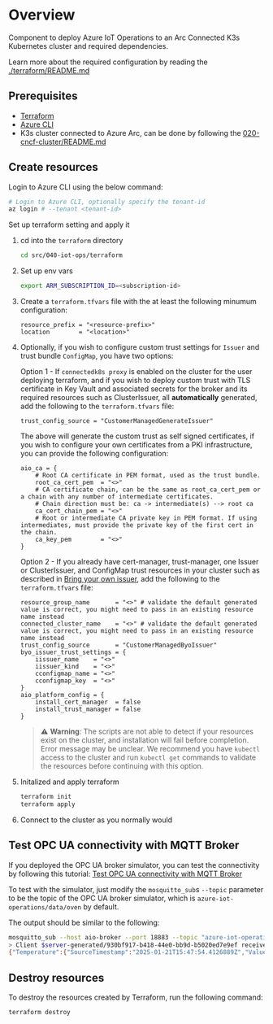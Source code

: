 # Overview

Component to deploy Azure IoT Operations to an Arc Connected K3s Kubernetes cluster and required dependencies.

Learn more about the required configuration by reading the [./terraform/README.md](./terraform/README.md)

## Prerequisites

- [Terraform](https://developer.hashicorp.com/terraform/install)
- [Azure CLI](https://docs.microsoft.com/en-us/cli/azure/install-azure-cli)
- K3s cluster connected to Azure Arc, can be done by following the [020-cncf-cluster/README.md](../020-cncf-cluster/README.md)

## Create resources

Login to Azure CLI using the below command:

```bash
# Login to Azure CLI, optionally specify the tenant-id
az login # --tenant <tenant-id>
```

Set up terraform setting and apply it

1. cd into the `terraform` directory

    ```sh
    cd src/040-iot-ops/terraform
    ```

2. Set up env vars

    ```sh
    export ARM_SUBSCRIPTION_ID=<subscription-id>
    ```

3. Create a `terraform.tfvars` file with the at least the following minumum configuration:

    ```hcl
    resource_prefix = "<resource-prefix>"
    location        = "<location>"
    ```

4. Optionally, if you wish to configure custom trust settings for `Issuer` and trust bundle `ConfigMap`, you have two options:

    Option 1 - If `connectedk8s proxy` is enabled on the cluster for the user deploying terraform, and if you wish to deploy custom trust with TLS certificate in Key Vault and associated secrets for the broker and its required resources such as ClusterIssuer, all __automatically__ generated, add the following to the `terraform.tfvars` file:

    ```hcl
    trust_config_source = "CustomerManagedGenerateIssuer"
    ```

    The above will generate the custom trust as self signed certificates, if you wish to configure your own certificates from a PKI infrastructure, you can provide the following configuration:

    ```hcl
    aio_ca = {
        # Root CA certificate in PEM format, used as the trust bundle.
        root_ca_cert_pem  = "<>"
        # CA certificate chain, can be the same as root_ca_cert_pem or a chain with any number of intermediate certificates.
        # Chain direction must be: ca -> intermediate(s) --> root ca
        ca_cert_chain_pem = "<>"
        # Root or intermediate CA private key in PEM format. If using intermediates, must provide the private key of the first cert in the chain.
        ca_key_pem        = "<>"
    }
    ```

   Option 2 - If you already have cert-manager, trust-manager, one Issuer or ClusterIssuer, and ConfigMap trust resources in your cluster such as described in [Bring your own issuer](https://learn.microsoft.com/azure/iot-operations/secure-iot-ops/concept-default-root-ca#bring-your-own-issuer), add the following to the `terraform.tfvars` file:

    ```hcl
    resource_group_name       = "<>" # validate the default generated value is correct, you might need to pass in an existing resource name instead
    connected_cluster_name    = "<>" # validate the default generated value is correct, you might need to pass in an existing resource name instead
    trust_config_source       = "CustomerManagedByoIssuer"
    byo_issuer_trust_settings = {
        iissuer_name    = "<>"
        iissuer_kind    = "<>"
        cconfigmap_name = "<>"
        cconfigmap_key  = "<>"
    }
    aio_platform_config = {
        install_cert_manager  = false
        install_trust_manager = false
    }
    ```

    > ⚠️ __Warning__: The scripts are not able to detect if your resources exist on the cluster, and installation will fail before completion. Error message may be unclear.
    > We recommend you have `kubectl` access to the cluster and run `kubectl get` commands to validate the resources before continuing with this option.

5. Initalized and apply terraform

    ```sh
    terraform init
    terraform apply
    ```

6. Connect to the cluster as you normally would

## Test OPC UA connectivity with MQTT Broker

If you deployed the OPC UA broker simulator, you can test the connectivity by following this tutorial: [Test OPC UA connectivity with MQTT Broker](https://learn.microsoft.com/en-us/azure/iot-operations/manage-mqtt-broker/howto-test-connection?tabs=bicep#connect-to-the-default-listener-inside-the-cluster)

To test with the simulator, just modify the `mosquitto_sub`s `--topic` parameter to be the topic of the OPC UA broker simulator, which is `azure-iot-operations/data/oven` by default.

The output should be similar to the following:

```sh
mosquitto_sub --host aio-broker --port 18883 --topic "azure-iot-operations/data/oven" --debug --cafile /var/run/certs/ca.crt -D CONNECT authentication-method 'K8S-SAT' -D CONNECT authentication-data $(cat /var/run/secrets/tokens/broker-sat)
> Client $server-generated/930bf917-b418-44e0-bb9d-b5020ed7e9ef received PUBLISH (d0, q0, r0, m0, 'azure-iot-operations/data/oven', ... (235 bytes))
{"Temperature":{"SourceTimestamp":"2025-01-21T15:47:54.4126889Z","Value":10969},"FillWeight":{"SourceTimestamp":"2025-01-21T15:47:54.4129477Z","Value":10969},"EnergyUse":{"SourceTimestamp":"2025-01-21T15:47:54.4129567Z","Value":10969}}
```

## Destroy resources

To destroy the resources created by Terraform, run the following command:

```sh
terraform destroy
```

